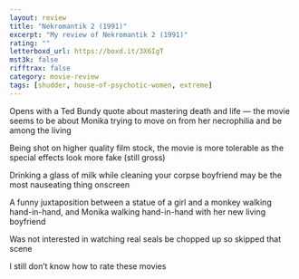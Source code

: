```yaml
---
layout: review
title: "Nekromantik 2 (1991)"
excerpt: "My review of Nekromantik 2 (1991)"
rating: ""
letterboxd_url: https://boxd.it/3X6IgT
mst3k: false
rifftrax: false
category: movie-review
tags: [shudder, house-of-psychotic-women, extreme]
---
```


Opens with a Ted Bundy quote about mastering death and life — the movie seems to be about Monika trying to move on from her necrophilia and be among the living

Being shot on higher quality film stock, the movie is more tolerable as the special effects look more fake (still gross)

Drinking a glass of milk while cleaning your corpse boyfriend may be the most nauseating thing onscreen

A funny juxtaposition between a statue of a girl and a monkey walking hand-in-hand, and Monika walking hand-in-hand with her new living boyfriend

Was not interested in watching real seals be chopped up so skipped that scene

I still don’t know how to rate these movies
